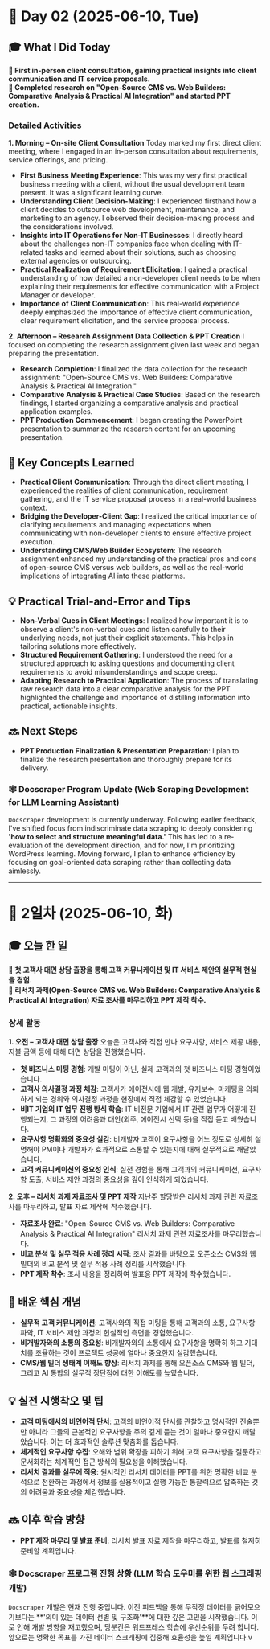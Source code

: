 # 📅 Day 02 (2025-06-10, Tue)

## 🎓 What I Did Today

**📌 First in-person client consultation, gaining practical insights into client communication and IT service proposals.**   
**📌 Completed research on "Open-Source CMS vs. Web Builders: Comparative Analysis & Practical AI Integration" and started PPT creation.**  

### Detailed Activities

**1. Morning – On-site Client Consultation** Today marked my first direct client meeting, where I engaged in an in-person consultation about requirements, service offerings, and pricing.

-   **First Business Meeting Experience**: This was my very first practical business meeting with a client, without the usual development team present. It was a significant learning curve.
-   **Understanding Client Decision-Making**: I experienced firsthand how a client decides to outsource web development, maintenance, and marketing to an agency. I observed their decision-making process and the considerations involved.
-   **Insights into IT Operations for Non-IT Businesses**: I directly heard about the challenges non-IT companies face when dealing with IT-related tasks and learned about their solutions, such as choosing external agencies or outsourcing.
-   **Practical Realization of Requirement Elicitation**: I gained a practical understanding of how detailed a non-developer client needs to be when explaining their requirements for effective communication with a Project Manager or developer.
-   **Importance of Client Communication**: This real-world experience deeply emphasized the importance of effective client communication, clear requirement elicitation, and the service proposal process.

**2. Afternoon – Research Assignment Data Collection & PPT Creation** I focused on completing the research assignment given last week and began preparing the presentation.

-   **Research Completion**: I finalized the data collection for the research assignment: "Open-Source CMS vs. Web Builders: Comparative Analysis & Practical AI Integration."
-   **Comparative Analysis & Practical Case Studies**: Based on the research findings, I started organizing a comparative analysis and practical application examples.
-   **PPT Production Commencement**: I began creating the PowerPoint presentation to summarize the research content for an upcoming presentation.

## 🧠 Key Concepts Learned

-   **Practical Client Communication**: Through the direct client meeting, I experienced the realities of client communication, requirement gathering, and the IT service proposal process in a real-world business context.
-   **Bridging the Developer-Client Gap**: I realized the critical importance of clarifying requirements and managing expectations when communicating with non-developer clients to ensure effective project execution.
-   **Understanding CMS/Web Builder Ecosystem**: The research assignment enhanced my understanding of the practical pros and cons of open-source CMS versus web builders, as well as the real-world implications of integrating AI into these platforms.

## 💡 Practical Trial-and-Error and Tips

-   **Non-Verbal Cues in Client Meetings**: I realized how important it is to observe a client's non-verbal cues and listen carefully to their underlying needs, not just their explicit statements. This helps in tailoring solutions more effectively.
-   **Structured Requirement Gathering**: I understood the need for a structured approach to asking questions and documenting client requirements to avoid misunderstandings and scope creep.
-   **Adapting Research to Practical Application**: The process of translating raw research data into a clear comparative analysis for the PPT highlighted the challenge and importance of distilling information into practical, actionable insights.

## 🔜 Next Steps

-   **PPT Production Finalization & Presentation Preparation**: I plan to finalize the research presentation and thoroughly prepare for its delivery.

### 🕸️ Docscraper Program Update (Web Scraping Development for LLM Learning Assistant)

`Docscraper` development is currently underway. Following earlier feedback, I've shifted focus from indiscriminate data scraping to deeply considering **'how to select and structure meaningful data.'** This has led to a re-evaluation of the development direction, and for now, I'm prioritizing WordPress learning. Moving forward, I plan to enhance efficiency by focusing on goal-oriented data scraping rather than collecting data aimlessly.

----------

# 📅 2일차 (2025-06-10, 화)

## 🎓 오늘 한 일

**📌 첫 고객사 대면 상담 출장을 통해 고객 커뮤니케이션 및 IT 서비스 제안의 실무적 현실을 경험.**   
**📌 리서치 과제(Open-Source CMS vs. Web Builders: Comparative Analysis & Practical AI Integration) 자료 조사를 마무리하고 PPT 제작 착수.**  

### 상세 활동

**1. 오전 – 고객사 대면 상담 출장** 오늘은 고객사와 직접 만나 요구사항, 서비스 제공 내용, 지불 금액 등에 대해 대면 상담을 진행했습니다.

-   **첫 비즈니스 미팅 경험**: 개발 미팅이 아닌, 실제 고객과의 첫 비즈니스 미팅 경험이었습니다.
-   **고객사 의사결정 과정 체감**: 고객사가 에이전시에 웹 개발, 유지보수, 마케팅을 의뢰하게 되는 경위와 의사결정 과정을 현장에서 직접 체감할 수 있었습니다.
-   **비IT 기업의 IT 업무 진행 방식 학습**: IT 비전문 기업에서 IT 관련 업무가 어떻게 진행되는지, 그 과정의 어려움과 대안(외주, 에이전시 선택 등)을 직접 듣고 배웠습니다.
-   **요구사항 명확화의 중요성 실감**: 비개발자 고객이 요구사항을 어느 정도로 상세히 설명해야 PM이나 개발자가 효과적으로 소통할 수 있는지에 대해 실무적으로 깨달았습니다.
-   **고객 커뮤니케이션의 중요성 인식**: 실전 경험을 통해 고객과의 커뮤니케이션, 요구사항 도출, 서비스 제안 과정의 중요성을 깊이 인식하게 되었습니다.

**2. 오후 – 리서치 과제 자료조사 및 PPT 제작** 지난주 할당받은 리서치 과제 관련 자료조사를 마무리하고, 발표 자료 제작에 착수했습니다.

-   **자료조사 완료**: "Open-Source CMS vs. Web Builders: Comparative Analysis & Practical AI Integration" 리서치 과제 관련 자료조사를 마무리했습니다.
-   **비교 분석 및 실무 적용 사례 정리 시작**: 조사 결과를 바탕으로 오픈소스 CMS와 웹 빌더의 비교 분석 및 실무 적용 사례 정리를 시작했습니다.
-   **PPT 제작 착수**: 조사 내용을 정리하여 발표용 PPT 제작에 착수했습니다.

## 🧠 배운 핵심 개념

-   **실무적 고객 커뮤니케이션**: 고객사와의 직접 미팅을 통해 고객과의 소통, 요구사항 파악, IT 서비스 제안 과정의 현실적인 측면을 경험했습니다.
-   **비개발자와의 소통의 중요성**: 비개발자와의 소통에서 요구사항을 명확히 하고 기대치를 조율하는 것이 프로젝트 성공에 얼마나 중요한지 실감했습니다.
-   **CMS/웹 빌더 생태계 이해도 향상**: 리서치 과제를 통해 오픈소스 CMS와 웹 빌더, 그리고 AI 통합의 실무적 장단점에 대한 이해도를 높였습니다.

## 💡 실전 시행착오 및 팁

-   **고객 미팅에서의 비언어적 단서**: 고객의 비언어적 단서를 관찰하고 명시적인 진술뿐만 아니라 그들의 근본적인 요구사항을 주의 깊게 듣는 것이 얼마나 중요한지 깨달았습니다. 이는 더 효과적인 솔루션 맞춤화를 돕습니다.
-   **체계적인 요구사항 수집**: 오해와 범위 확장을 피하기 위해 고객 요구사항을 질문하고 문서화하는 체계적인 접근 방식의 필요성을 이해했습니다.
-   **리서치 결과를 실무에 적용**: 원시적인 리서치 데이터를 PPT를 위한 명확한 비교 분석으로 전환하는 과정에서 정보를 실용적이고 실행 가능한 통찰력으로 압축하는 것의 어려움과 중요성을 체감했습니다.

## 🔜 이후 학습 방향

-   **PPT 제작 마무리 및 발표 준비**: 리서치 발표 자료 제작을 마무리하고, 발표를 철저히 준비할 계획입니다.

### 🕸️ Docscraper 프로그램 진행 상황 (LLM 학습 도우미를 위한 웹 스크래핑 개발)

`Docscraper` 개발은 현재 진행 중입니다. 이전 피드백을 통해 무작정 데이터를 긁어모으기보다는 **'의미 있는 데이터 선별 및 구조화'**에 대한 깊은 고민을 시작했습니다. 이로 인해 개발 방향을 재고했으며, 당분간은 워드프레스 학습에 우선순위를 두려 합니다. 앞으로는 명확한 목표를 가진 데이터 스크래핑에 집중해 효율성을 높일 계획입니다.v
